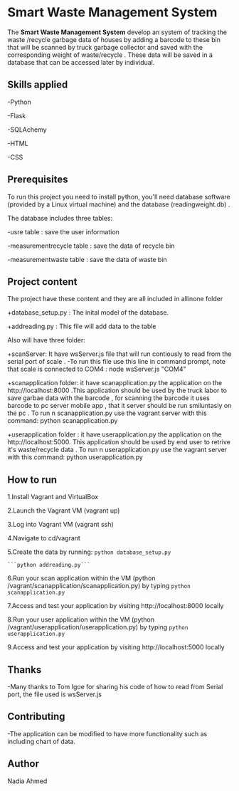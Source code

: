 # Smart Waste Management System
The **Smart Waste Management System** develop an system of tracking the waste /recycle garbage data of houses by adding a barcode to these bin that will be scanned by truck garbage collector and saved with the corresponding weight of waste/recycle . These data will be saved in a database that can be accessed later by individual.

## Skills applied
 -Python

 -Flask

 -SQLAchemy

 -HTML
 
 -CSS
 
 


## Prerequisites
To run this project you need to install python, you'll need database software (provided by a Linux virtual machine) and the database (readingweight.db) .

The database includes three tables:

-usre table : save the user information

-measurementrecycle table : save the data of recycle bin

-measurementwaste table : save the data of waste bin

## Project content
The project have these content and they are all included in allinone folder

+database_setup.py : The inital model of  the database.

+addreading.py : This file will add data to the table 

Also will have three folder:

+scanServer: It have wsServer.js file that will run contiously to read from the
serial port of scale .
-To run this file use this line in command prompt, note that scale is connected to COM4 :
node wsServer.js "COM4"

+scanapplication folder: it have scanapplication.py the application
on the  http://localhost:8000 .This application should be used by the truck labor to save garbae data with the barcode , for scanning the barcode it uses 
barcode to pc server mobile app , that it server should be run smiluntasly on the pc . 
To run n scanapplication.py use the vagrant server with this command:
python scanapplication.py

+userapplication folder : it have userapplication.py the application
on the  http://localhost:5000. This application should be used by end user to retrive it's waste/recycle data .
To run n userapplication.py use the vagrant server with this command:
python userapplication.py

## How to run

1.Install Vagrant and VirtualBox

2.Launch the Vagrant VM (vagrant up)

3.Log into Vagrant VM (vagrant ssh)

4.Navigate to cd/vagrant

5.Create the data by running:
  ```python database_setup.py```

    ```python addreading.py```

6.Run your scan application within the VM (python /vagrant/scanapplication/scanapplication.py)
   by typing ```python scanapplication.py```

7.Access and test your application by visiting http://localhost:8000 locally

8.Run your user application within the VM (python /vagrant/userapplication/userapplication.py)
   by typing ```python userapplication.py```

9.Access and test your application by visiting http://localhost:5000 locally

## Thanks

-Many thanks to Tom Igoe for sharing his code of how to read from Serial port, the file used is wsServer.js

## Contributing

-The application can be modified to have more functionality such as
 including chart of data.

## Author
 Nadia Ahmed
